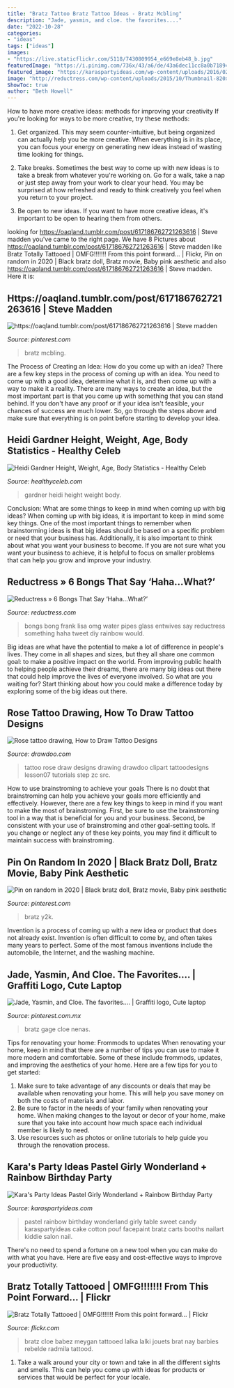 ```yaml
---
title: "Bratz Tattoo Bratz Tattoo Ideas - Bratz Mcbling"
description: "Jade, yasmin, and cloe. the favorites...."
date: "2022-10-28"
categories:
- "ideas"
tags: ["ideas"]
images:
- "https://live.staticflickr.com/5118/7430809954_e669e8eb48_b.jpg"
featuredImage: "https://i.pinimg.com/736x/43/a6/de/43a6dec11cc8a0b718946e25998a0671.jpg"
featured_image: "https://karaspartyideas.com/wp-content/uploads/2016/02/Pastel-Girly-Wonderland-Rainbow-Birthday-Party-via-Karas-Party-Ideas-KarasPartyIdeas.com24.jpg"
image: "http://reductress.com/wp-content/uploads/2015/10/Thumbnail-820x546.jpg"
ShowToc: true
author: "Beth Howell"
---
```



How to have more creative ideas: methods for improving your creativity
If you're looking for ways to be more creative, try these methods:
1. Get organized. This may seem counter-intuitive, but being organized can actually help you be more creative. When everything is in its place, you can focus your energy on generating new ideas instead of wasting time looking for things.

2. Take breaks. Sometimes the best way to come up with new ideas is to take a break from whatever you're working on. Go for a walk, take a nap or just step away from your work to clear your head. You may be surprised at how refreshed and ready to think creatively you feel when you return to your project.

3. Be open to new ideas. If you want to have more creative ideas, it's important to be open to hearing them from others.

	

		
looking for https://oaqland.tumblr.com/post/617186762721263616 | Steve madden you've came to the right page. We have 8 Pictures about https://oaqland.tumblr.com/post/617186762721263616 | Steve madden like Bratz Totally Tattooed | OMFG!!!!!!! From this point forward… | Flickr, Pin on random in 2020 | Black bratz doll, Bratz movie, Baby pink aesthetic and also https://oaqland.tumblr.com/post/617186762721263616 | Steve madden. Here it is:
		
    
## Https://oaqland.tumblr.com/post/617186762721263616 | Steve Madden

<img loading=lazy src="https://i.pinimg.com/originals/08/5b/f4/085bf4c0c51679578920f1974021ce5f.jpg" onerror="this.onerror=null;this.src='https://tse2.mm.bing.net/th?id=OIP.C-c7QG1sSjhYZ5OYuNJMTwHaKD&amp;pid=15.1';" alt="https://oaqland.tumblr.com/post/617186762721263616 | Steve madden">

_Source: pinterest.com_

>bratz mcbling. 

	

The Process of Creating an Idea: How do you come up with an idea?
There are a few key steps in the process of coming up with an idea. You need to come up with a good idea, determine what it is, and then come up with a way to make it a reality. There are many ways to create an idea, but the most important part is that you come up with something that you can stand behind. If you don't have any proof or if your idea isn't feasible, your chances of success are much lower. So, go through the steps above and make sure that everything is on point before starting to develop your idea.

    
## Heidi Gardner Height, Weight, Age, Body Statistics - Healthy Celeb

<img loading=lazy src="https://healthyceleb.com/wp-content/uploads/2019/02/Heidi-Gardner.jpg" onerror="this.onerror=null;this.src='https://tse1.mm.bing.net/th?id=OIP.qIeyR1g6mc_C6byxdHXn3AAAAA&amp;pid=15.1';" alt="Heidi Gardner Height, Weight, Age, Body Statistics - Healthy Celeb">

_Source: healthyceleb.com_

>gardner heidi height weight body. 

	

Conclusion: What are some things to keep in mind when coming up with big ideas?
When coming up with big ideas, it is important to keep in mind some key things. One of the most important things to remember when brainstorming ideas is that big ideas should be based on a specific problem or need that your business has. Additionally, it is also important to think about what you want your business to become. If you are not sure what you want your business to achieve, it is helpful to focus on smaller problems that can help you grow and improve your industry.

    
## Reductress » 6 Bongs That Say ‘Haha…What?’

<img loading=lazy src="http://reductress.com/wp-content/uploads/2015/10/Thumbnail-820x546.jpg" onerror="this.onerror=null;this.src='https://tse1.mm.bing.net/th?id=OIP.yo-6rycVQsa9mb9Wk6Dm2wHaE7&amp;pid=15.1';" alt="Reductress » 6 Bongs That Say ‘Haha…What?’">

_Source: reductress.com_

>bongs bong frank lisa omg water pipes glass entwives say reductress something haha tweet diy rainbow would. 

	

Big ideas are what have the potential to make a lot of difference in people's lives. They come in all shapes and sizes, but they all share one common goal: to make a positive impact on the world. From improving public health to helping people achieve their dreams, there are many big ideas out there that could help improve the lives of everyone involved. So what are you waiting for? Start thinking about how you could make a difference today by exploring some of the big ideas out there.

    
## Rose Tattoo Drawing, How To Draw Tattoo Designs

<img loading=lazy src="http://drawdoo.com/wp-content/uploads/tutorials/TattooDesigns/lesson07/step_00.png" onerror="this.onerror=null;this.src='https://tse3.mm.bing.net/th?id=OIP.QGnLHtU0AJXn64Led3RQLgHaLx&amp;pid=15.1';" alt="Rose tattoo drawing, How to Draw Tattoo Designs">

_Source: drawdoo.com_

>tattoo rose draw designs drawing drawdoo clipart tattoodesigns lesson07 tutorials step zc src. 

	

How to use brainstroming to achieve your goals
There is no doubt that brainstroming can help you achieve your goals more efficiently and effectively. However, there are a few key things to keep in mind if you want to make the most of brainstroming. First, be sure to use the brainstroming tool in a way that is beneficial for you and your business. Second, be consistent with your use of brainstroming and other goal-setting tools. If you change or neglect any of these key points, you may find it difficult to maintain success with brainstroming.

    
## Pin On Random In 2020 | Black Bratz Doll, Bratz Movie, Baby Pink Aesthetic

<img loading=lazy src="https://i.pinimg.com/736x/43/a6/de/43a6dec11cc8a0b718946e25998a0671.jpg" onerror="this.onerror=null;this.src='https://tse1.mm.bing.net/th?id=OIP.uybQeNX2JTQ4NFTpqvW9ygHaHc&amp;pid=15.1';" alt="Pin on random in 2020 | Black bratz doll, Bratz movie, Baby pink aesthetic">

_Source: pinterest.com_

>bratz y2k. 

	

Invention is a process of coming up with a new idea or product that does not already exist. Invention is often difficult to come by, and often takes many years to perfect. Some of the most famous inventions include the automobile, the Internet, and the washing machine.

    
## Jade, Yasmin, And Cloe. The Favorites.... | Graffiti Logo, Cute Laptop

<img loading=lazy src="https://i.pinimg.com/736x/bb/71/b0/bb71b0f7b476159c87d73ac2e04f9590--gold-logo-bratz.jpg" onerror="this.onerror=null;this.src='https://tse4.mm.bing.net/th?id=OIP.aNhk5WiJWGM7VSglozkt2gHaD0&amp;pid=15.1';" alt="Jade, Yasmin, and Cloe. The favorites.... | Graffiti logo, Cute laptop">

_Source: pinterest.com.mx_

>bratz gage cloe nenas. 

	

Tips for renovating your home: Frommods to updates
When renovating your home, keep in mind that there are a number of tips you can use to make it more modern and comfortable. Some of these include frommods, updates, and improving the aesthetics of your home. Here are a few tips for you to get started: 
1. Make sure to take advantage of any discounts or deals that may be available when renovating your home. This will help you save money on both the costs of materials and labor. 
2. Be sure to factor in the needs of your family when renovating your home. When making changes to the layout or decor of your home, make sure that you take into account how much space each individual member is likely to need. 
3. Use resources such as photos or online tutorials to help guide you through the renovation process.

    
## Kara&#039;s Party Ideas Pastel Girly Wonderland + Rainbow Birthday Party

<img loading=lazy src="https://karaspartyideas.com/wp-content/uploads/2016/02/Pastel-Girly-Wonderland-Rainbow-Birthday-Party-via-Karas-Party-Ideas-KarasPartyIdeas.com24.jpg" onerror="this.onerror=null;this.src='https://tse3.mm.bing.net/th?id=OIP.wblSDNX22R35sktkJUS-4gHaE8&amp;pid=15.1';" alt="Kara&#039;s Party Ideas Pastel Girly Wonderland + Rainbow Birthday Party">

_Source: karaspartyideas.com_

>pastel rainbow birthday wonderland girly table sweet candy karaspartyideas cake cotton pouf facepaint bratz carts booths nailart kiddie salon nail. 

	

There's no need to spend a fortune on a new tool when you can make do with what you have. Here are five easy and cost-effective ways to improve your productivity.

    
## Bratz Totally Tattooed | OMFG!!!!!!! From This Point Forward… | Flickr

<img loading=lazy src="https://live.staticflickr.com/5118/7430809954_e669e8eb48_b.jpg" onerror="this.onerror=null;this.src='https://tse3.mm.bing.net/th?id=OIP.Ulh66Xz1R2n7o3-JKfRcwAHaHe&amp;pid=15.1';" alt="Bratz Totally Tattooed | OMFG!!!!!!! From this point forward… | Flickr">

_Source: flickr.com_

>bratz cloe babez meygan tattooed lalka lalki jouets brat nay barbies rebelde radmila tattood. 

	

1. Take a walk around your city or town and take in all the different sights and smells. This can help you come up with ideas for products or services that would be perfect for your locale. 

